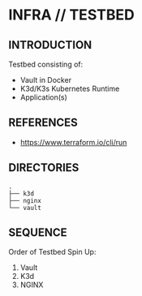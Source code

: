 # INFRA // TESTBED


## INTRODUCTION

Testbed consisting of:
- Vault in Docker
- K3d/K3s Kubernetes Runtime
- Application(s)

## REFERENCES

- https://www.terraform.io/cli/run

## DIRECTORIES

```
.
├── k3d
├── nginx
└── vault
```

## SEQUENCE

Order of Testbed Spin Up:
1. Vault
2. K3d
3. NGINX


